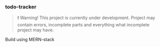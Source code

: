 ### todo-tracker

> :exclamation: Warning! This project is currently under development. Project may contain errors, incomplete parts and everything what incomplete project may have.

Build using MERN-stack
